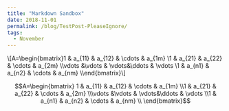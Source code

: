 ```yaml
---
title: "Markdown Sandbox"
date: 2018-11-01
permalink: /blog/TestPost-PleaseIgnore/
tags:
  - November
---
```


\\[A=\begin{bmatrix}1 & a_{11} & a_{12} & \cdots & a_{1m}  \\1 & a_{21} & a_{22} & \cdots & a_{2m} \\\vdots &\vdots & \vdots&\ddots & \vdots \\1 & a_{n1} & a_{n2} & \cdots & a_{nm} \\\end{bmatrix}\\]

$$A=\begin{bmatrix} 1 & a_{11} & a_{12} & \cdots & a_{1m}  \\1 & a_{21} & a_{22} & \cdots & a_{2m} \\\vdots &\vdots & \vdots&\ddots & \vdots \\1 & a_{n1} & a_{n2} & \cdots & a_{nm} \\
\end{bmatrix}$$
